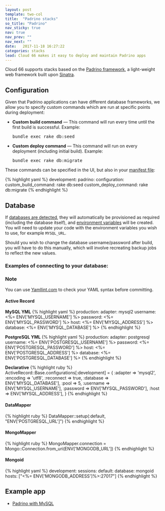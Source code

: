 ```yaml
---
layout: post
template: two-col
title:  "Padrino stacks"
so_title: "Padrino"
nav_sticky: true
nav: true
nav_prev: ""
nav_next: ""
date:   2017-11-18 16:27:22
categories: stacks
lead: Cloud 66 makes it easy to deploy and maintain Padrino apps
---
```


Cloud 66 supports stacks based on the [Padrino framework](http://www.padrinorb.com/), a light-weight web framework built upon [Sinatra](/stacks/sinatra-stacks.html).

## Configuration

Given that Padrino applications can have different database frameworks, we allow you to specify custom commands which are run at specific points during deployment:

<ul>
  <li>
    <p>
    <strong>Custom build command</strong> &mdash; This command will run every time until the first build is successful. Example:
    </p>
    <p>
      <kbd>bundle exec rake db:seed</kbd>
    </p>
  </li>
  <li>
    <p>
      <strong>Custom deploy command</strong> &mdash; This command will run on every deployment (including initial build). Example:
    </p>
    <p>
      <kbd>bundle exec rake db:migrate</kbd>
    </p>
  </li>
</ul>


These commands can be specified in the UI, but also in your [manifest file](http://help.cloud66.com/stack-features/manifest-files.html):

{% highlight yaml %}
development:
    padrino:
        configuration:
            custom_build_command: rake db:seed
            custom_deploy_command: rake db:migrate
{% endhighlight %}

## Database

If [databases are detected](/stacks/databases.html), they will automatically be provisioned as required (including the database itself), and [environment variables](/stack-features/env-vars.html) will be created. You will need to update your code with the environment variables you wish to use, for example `MYSQL_URL`.

Should you wish to change the database username/password after build, you will have to do this manually, which will involve recreating backup jobs to reflect the new values.

### Examples of connecting to your database:
<div class="notice">
    <h3>Note</h3>
	<p>You can use <a href="http://yamllint.com/" target="_blank">Yamllint.com</a> to check your YAML syntax before committing.</p>
</div>

#### Active Record

**MySQL YML**
{% highlight yaml %}
production:
  adapter: mysql2
  username: <%= ENV['MYSQL_USERNAME'] %>
  password: <%= ENV['MYSQL_PASSWORD'] %>
  host: <%= ENV['MYSQL_ADDRESS'] %>
  database: <%= ENV['MYSQL_DATABASE'] %>
{% endhighlight %}

**PostgreSQL YML**
{% highlight yaml %}
production:
  adapter: postgresql
  username: <%= ENV['POSTGRESQL_USERNAME'] %>
  password: <%= ENV['POSTGRESQL_PASSWORD'] %>
  host: <%= ENV['POSTGRESQL_ADDRESS'] %>
  database: <%= ENV['POSTGRESQL_DATABASE'] %>
{% endhighlight %}

**Declarative**
{% highlight ruby %}
ActiveRecord::Base.configurations[:development] = {
  :adapter   => 'mysql2',
  :encoding  => 'utf8',
  :reconnect => true,
  :database  => ENV['MYSQL_DATABASE'],
  :pool      => 5,
  :username  => ENV['MYSQL_USERNAME'],
  :password  => ENV['MYSQL_PASSWORD'],
  :host      => ENV['MYSQL_ADDRESS'],
}
{% endhighlight %}

#### DataMapper
{% highlight ruby %}
DataMapper::setup(:default, "ENV['POSTGRESQL_URL']")
{% endhighlight %}

#### MongoMapper
{% highlight ruby %}
MongoMapper.connection = Mongo::Connection.from_uri(ENV['MONGODB_URL'])
{% endhighlight %}

#### Mongoid
{% highlight yaml %}
development:
  sessions:
    default:
      database: mongoid
      hosts: ["<%= ENV['MONGODB_ADDRESS']%>:27017"]
{% endhighlight %}

## Example app

* <a href="https://www.cloud66.com/stacks/new?eduid=padrino_mysql" target="_blank">Padrino with MySQL</a>